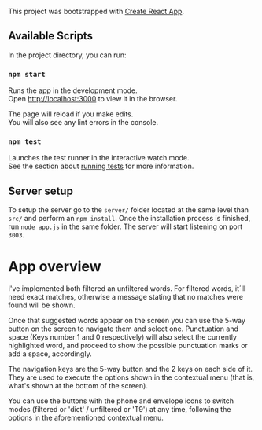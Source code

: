 This project was bootstrapped with [Create React App](https://github.com/facebook/create-react-app).

## Available Scripts

In the project directory, you can run:

### `npm start`

Runs the app in the development mode.<br>
Open [http://localhost:3000](http://localhost:3000) to view it in the browser.

The page will reload if you make edits.<br>
You will also see any lint errors in the console.

### `npm test`

Launches the test runner in the interactive watch mode.<br>
See the section about [running tests](https://facebook.github.io/create-react-app/docs/running-tests) for more information.

## Server setup

To setup the server go to the `server/` folder located at the same level than `src/` and perform an `npm install`. 
Once the installation process is finished, run `node app.js` in the same folder. The server will start listening on port `3003`.

# App overview

I've implemented both filtered an unfiltered words. 
For filtered words, it´ll need exact matches, otherwise a message stating that no matches were found will be shown.

Once that suggested words appear on the screen you can use the 5-way button on the screen to navigate them and select one.
Punctuation and space (Keys number 1 and 0 respectively) will also select the currently highlighted word, and proceed to show the possible punctuation marks or add a space, accordingly.

The navigation keys are the 5-way button and the 2 keys on each side of it. They are used to execute the options shown in the contextual menu (that is, what's shown at the bottom of the screen).

You can use the buttons with the phone and envelope icons to switch modes (filtered or 'dict' / unfiltered or 'T9') at any time, following the options in the aforementioned contextual menu.

